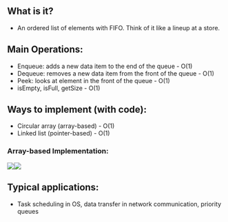 ## What is it?
- An ordered list of elements with FIFO. Think of it like a lineup at a store. 

## Main Operations: 
- Enqueue: adds a new data item to the end of the queue - O(1)
- Dequeue: removes a new data item from the front of the queue - O(1)
- Peek: looks at element in the front of the queue - O(1)
- isEmpty, isFull, getSize - O(1)
## Ways to implement (with code): 
- Circular array (array-based) - O(1)
- Linked list (pointer-based) - O(1)
### Array-based Implementation:
    

![](https://lh7-rt.googleusercontent.com/docsz/AD_4nXcxcE--aR4v5s6GZl0910d_Fa-wbVxaAk1UQOsLoahR3gxwb6hzomuhxqwlLv5m38SqMJ7rTvSmuX38cqghgfocKx2pKznAGg_2cbdq3Wdme4B4WpeKvfJIq-5R0GTmZHX8SqwsuRxyvkPfJGe87pa-Cuza?key=XhkMf58gaLDvjQ-n-P1QIg)![](https://lh7-rt.googleusercontent.com/docsz/AD_4nXe7ubXF8ASzZ5dBGTYrCrBMocwQDBd0_m9_1A_o3ZJHhwvRvOg82q5j7Y-8ooG33Lp9QwKTGF79qaPoMirahIwJKftMpy4gzCZGWOa2g3ZOCrQTl6T28V6dky7Tk6TcxGscMhexxlIU5mrAnEeJKuNmaWc?key=XhkMf58gaLDvjQ-n-P1QIg)

## Typical applications: 
- Task scheduling in OS, data transfer in network communication, priority queues
